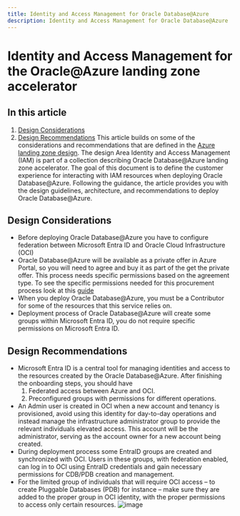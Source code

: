 ```yaml
---
title: Identity and Access Management for Oracle Database@Azure
description: Identity and Access Management for Oracle Database@Azure
---
```

#
# **Identity and Access Management for the Oracle@Azure landing zone accelerator**
## **In this article**
1. [Design Considerations](#design-considerations)
2. [Design Recommendations](#design-recommendations)
This article builds on some of the considerations and recommendations that are defined in the [Azure landing zone design](https://learn.microsoft.com/azure/cloud-adoption-framework/ready/landing-zone/). The design Area Identity and Access Management (IAM) is part of a collection describing Oracle Database@Azure landing zone accelerator.
The goal of this document is to define the customer experience for interacting with IAM resources when deploying Oracle Database@Azure.
Following the guidance, the article provides you with the design guidelines, architecture, and recommendations to deploy Oracle Database@Azure.
## **Design Considerations**
- Before deploying Oracle Database@Azure you have to configure federation between Microsoft Entra ID and Oracle Cloud Infrastructure (OCI)
- Oracle Database@Azure will be available as a private offer in Azure Portal, so you will need to agree and buy it as part of the get the private offer. This process needs specific permissions based on the agreement type. To see the specific permissions needed for this procurement process look at this [guide](https://learn.microsoft.com/en-us/marketplace/private-offers-in-azure-marketplace)
- When you deploy Oracle Database@Azure, you must be a Contributor for some of the resources that this service relies on.
- Deployment process of Oracle Database@Azure will create some groups within Microsoft Entra ID, you do not require specific permissions on Microsoft Entra ID.

## **Design Recommendations**
- Microsoft Entra ID is a central tool for managing identities and access to the resources created by the Oracle Database@Azure. After finishing the onboarding steps, you should have 
  1. Federated access between Azure and OCI. 
  2. Preconfigured groups with permissions for different operations.
- An Admin user is created in OCI when a new account and tenancy is provisioned, avoid using this identity for day-to-day operations and instead manage the infrastructure administrator group to provide the relevant individuals elevated access. This account will be the administrator, serving as the account owner for a new account being created.
- During deployment process some EntraID groups are created and synchronized with OCI. Users in these groups, with federation enabled, can log in to OCI using EntraID credentials and gain necessary permissions for CDB/PDB creation and management.
- For the limited group of individuals that will require OCI access – to create Pluggable Databases (PDB) for instance – make sure they are added to the proper group in OCI identity, with the proper permissions to access only certain resources. ![image](https://github.com/sihbher/cloud-adoption-framework-pr/assets/59939147/63f59ddb-e159-489b-b635-4f7bbd56e941)
